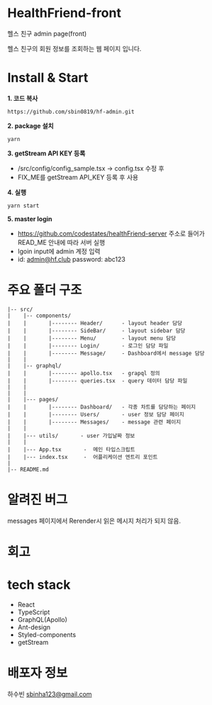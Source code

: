 # HealthFriend-front

헬스 친구 admin page(front)

헬스 친구의 회원 정보를 조회하는 웹 페이지 입니다.

# Install & Start

**1. 코드 복사**

```
https://github.com/sbin0819/hf-admin.git
```

**2. package 설치**

```
yarn
```

**3. getStream API KEY 등록**

- /src/config/config_sample.tsx -> config.tsx 수정 후
- FIX_ME를 getStream API_KEY 등록 후 사용

**4. 실행**

```
yarn start
```

**5. master login**

- https://github.com/codestates/healthFriend-server 주소로 들어가 READ_ME 안내에 따라 서버 실행
- lgoin input에 admin 계정 입력
- id: admin@hf.club password: abc123

# 주요 폴더 구조

```
|-- src/
|    |-- components/
|    |       |-------- Header/      - layout header 담당
|    |       |-------- SideBar/     - layout sidebar 담당
|    |       |-------- Menu/        - layout menu 담당
|    |       |-------- Login/       - 로그인 담당 파일
|    |       |-------- Message/     - Dashboard에서 message 담당
|    |
|    |-- graphql/
|    |       |-------- apollo.tsx   - grapql 정의
|    |       |-------- queries.tsx  - query 데이터 담당 파일
|    |
|    |
|    |--- pages/
|    |       |-------- Dashboard/   - 각종 차트를 담당하는 페이지
|    |       |-------- Users/       - user 정보 담당 페이지
|    |       |-------- Messages/    - message 관련 페이지
|    |
|    |--- utils/       - user 가입날짜 정보
|    |
|    |--- App.tsx       -  메인 타입스크립트
|    |--- index.tsx     -  어플리케이션 엔트리 포인트
|
|-- README.md
```

# 알려진 버그

messages 페이지에서 Rerender시 읽은 메시지 처리가 되지 않음.

# 회고

# tech stack

- React
- TypeScript
- GraphQL(Apollo)
- Ant-design
- Styled-components
- getStream

# 배포자 정보

하수빈
sbinha123@gmail.com
